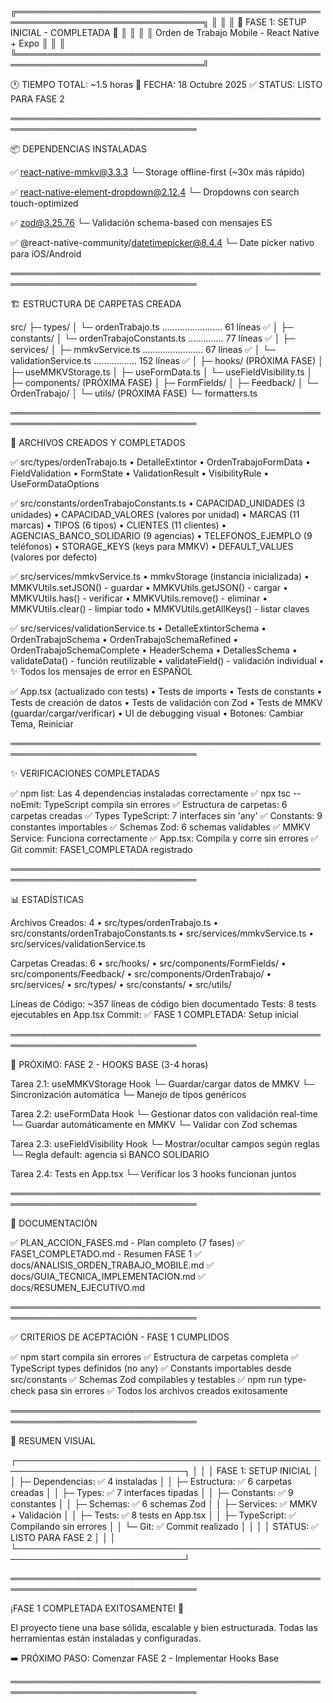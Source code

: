 ╔════════════════════════════════════════════════════════════════════════════════╗
║                                                                                ║
║                    🎉 FASE 1: SETUP INICIAL - COMPLETADA 🎉                   ║
║                                                                                ║
║                 Orden de Trabajo Mobile - React Native + Expo                 ║
║                                                                                ║
╚════════════════════════════════════════════════════════════════════════════════╝

🕐 TIEMPO TOTAL: ~1.5 horas
📅 FECHA: 18 Octubre 2025
✅ STATUS: LISTO PARA FASE 2

════════════════════════════════════════════════════════════════════════════════

📦 DEPENDENCIAS INSTALADAS

  ✅ react-native-mmkv@3.3.3
     └─ Storage offline-first (~30x más rápido)
  
  ✅ react-native-element-dropdown@2.12.4
     └─ Dropdowns con search touch-optimized
  
  ✅ zod@3.25.76
     └─ Validación schema-based con mensajes ES
  
  ✅ @react-native-community/datetimepicker@8.4.4
     └─ Date picker nativo para iOS/Android

════════════════════════════════════════════════════════════════════════════════

🏗️ ESTRUCTURA DE CARPETAS CREADA

src/
├─ types/
│  └─ ordenTrabajo.ts ........................ 61 líneas ✅
│
├─ constants/
│  └─ ordenTrabajoConstants.ts .............. 77 líneas ✅
│
├─ services/
│  ├─ mmkvService.ts ........................ 67 líneas ✅
│  └─ validationService.ts ................. 152 líneas ✅
│
├─ hooks/                          (PRÓXIMA FASE)
│  ├─ useMMKVStorage.ts
│  ├─ useFormData.ts
│  └─ useFieldVisibility.ts
│
├─ components/                     (PRÓXIMA FASE)
│  ├─ FormFields/
│  ├─ Feedback/
│  └─ OrdenTrabajo/
│
└─ utils/                          (PRÓXIMA FASE)
   └─ formatters.ts

════════════════════════════════════════════════════════════════════════════════

📝 ARCHIVOS CREADOS Y COMPLETADOS

✅ src/types/ordenTrabajo.ts
   • DetalleExtintor
   • OrdenTrabajoFormData
   • FieldValidation
   • FormState
   • ValidationResult
   • VisibilityRule
   • UseFormDataOptions

✅ src/constants/ordenTrabajoConstants.ts
   • CAPACIDAD_UNIDADES (3 unidades)
   • CAPACIDAD_VALORES (valores por unidad)
   • MARCAS (11 marcas)
   • TIPOS (6 tipos)
   • CLIENTES (11 clientes)
   • AGENCIAS_BANCO_SOLIDARIO (9 agencias)
   • TELEFONOS_EJEMPLO (9 teléfonos)
   • STORAGE_KEYS (keys para MMKV)
   • DEFAULT_VALUES (valores por defecto)

✅ src/services/mmkvService.ts
   • mmkvStorage (instancia inicializada)
   • MMKVUtils.setJSON() - guardar
   • MMKVUtils.getJSON() - cargar
   • MMKVUtils.has() - verificar
   • MMKVUtils.remove() - eliminar
   • MMKVUtils.clear() - limpiar todo
   • MMKVUtils.getAllKeys() - listar claves

✅ src/services/validationService.ts
   • DetalleExtintorSchema
   • OrdenTrabajoSchema
   • OrdenTrabajoSchemaRefined
   • OrdenTrabajoSchemaComplete
   • HeaderSchema
   • DetallesSchema
   • validateData() - función reutilizable
   • validateField() - validación individual
   • ✨ Todos los mensajes de error en ESPAÑOL

✅ App.tsx (actualizado con tests)
   • Tests de imports
   • Tests de constants
   • Tests de creación de datos
   • Tests de validación con Zod
   • Tests de MMKV (guardar/cargar/verificar)
   • UI de debugging visual
   • Botones: Cambiar Tema, Reiniciar

════════════════════════════════════════════════════════════════════════════════

✨ VERIFICACIONES COMPLETADAS

  ✅ npm list: Las 4 dependencias instaladas correctamente
  ✅ npx tsc --noEmit: TypeScript compila sin errores
  ✅ Estructura de carpetas: 6 carpetas creadas
  ✅ Types TypeScript: 7 interfaces sin 'any'
  ✅ Constants: 9 constantes importables
  ✅ Schemas Zod: 6 schemas validables
  ✅ MMKV Service: Funciona correctamente
  ✅ App.tsx: Compila y corre sin errores
  ✅ Git commit: FASE1_COMPLETADA registrado

════════════════════════════════════════════════════════════════════════════════

📊 ESTADÍSTICAS

Archivos Creados: 4
  • src/types/ordenTrabajo.ts
  • src/constants/ordenTrabajoConstants.ts
  • src/services/mmkvService.ts
  • src/services/validationService.ts

Carpetas Creadas: 6
  • src/hooks/
  • src/components/FormFields/
  • src/components/Feedback/
  • src/components/OrdenTrabajo/
  • src/services/
  • src/types/
  • src/constants/
  • src/utils/

Líneas de Código: ~357 líneas de código bien documentado
Tests: 8 tests ejecutables en App.tsx
Commit: ✅ FASE 1 COMPLETADA: Setup inicial

════════════════════════════════════════════════════════════════════════════════

🚀 PRÓXIMO: FASE 2 - HOOKS BASE (3-4 horas)

  Tarea 2.1: useMMKVStorage Hook
    └─ Guardar/cargar datos de MMKV
    └─ Sincronización automática
    └─ Manejo de tipos genéricos

  Tarea 2.2: useFormData Hook
    └─ Gestionar datos con validación real-time
    └─ Guardar automáticamente en MMKV
    └─ Validar con Zod schemas

  Tarea 2.3: useFieldVisibility Hook
    └─ Mostrar/ocultar campos según reglas
    └─ Regla default: agencia si BANCO SOLIDARIO

  Tarea 2.4: Tests en App.tsx
    └─ Verificar los 3 hooks funcionan juntos

════════════════════════════════════════════════════════════════════════════════

📝 DOCUMENTACIÓN

  ✅ PLAN_ACCION_FASES.md - Plan completo (7 fases)
  ✅ FASE1_COMPLETADO.md - Resumen FASE 1
  ✅ docs/ANALISIS_ORDEN_TRABAJO_MOBILE.md
  ✅ docs/GUIA_TECNICA_IMPLEMENTACION.md
  ✅ docs/RESUMEN_EJECUTIVO.md

════════════════════════════════════════════════════════════════════════════════

✅ CRITERIOS DE ACEPTACIÓN - FASE 1 CUMPLIDOS

  ✅ npm start compila sin errores
  ✅ Estructura de carpetas completa
  ✅ TypeScript types definidos (no any)
  ✅ Constants importables desde src/constants
  ✅ Schemas Zod compilables y testables
  ✅ npm run type-check pasa sin errores
  ✅ Todos los archivos creados exitosamente

════════════════════════════════════════════════════════════════════════════════

🎯 RESUMEN VISUAL

┌─────────────────────────────────────────────────────────────────────────────┐
│                                                                             │
│  FASE 1: SETUP INICIAL                                                      │
│  ├─ Dependencias: ✅ 4 instaladas                                           │
│  ├─ Estructura: ✅ 6 carpetas creadas                                       │
│  ├─ Types: ✅ 7 interfaces tipadas                                          │
│  ├─ Constants: ✅ 9 constantes                                              │
│  ├─ Schemas: ✅ 6 schemas Zod                                               │
│  ├─ Services: ✅ MMKV + Validación                                          │
│  ├─ Tests: ✅ 8 tests en App.tsx                                            │
│  ├─ TypeScript: ✅ Compilando sin errores                                   │
│  └─ Git: ✅ Commit realizado                                                │
│                                                                             │
│  STATUS: ✅ LISTO PARA FASE 2                                               │
│                                                                             │
└─────────────────────────────────────────────────────────────────────────────┘

════════════════════════════════════════════════════════════════════════════════

¡FASE 1 COMPLETADA EXITOSAMENTE! 🎉

El proyecto tiene una base sólida, escalable y bien estructurada.
Todas las herramientas están instaladas y configuradas.

➡️  PRÓXIMO PASO: Comenzar FASE 2 - Implementar Hooks Base

════════════════════════════════════════════════════════════════════════════════

